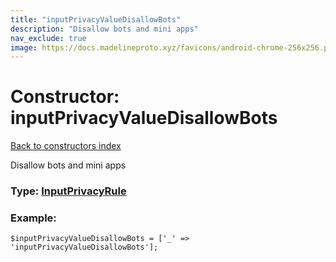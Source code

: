 ```yaml
---
title: "inputPrivacyValueDisallowBots"
description: "Disallow bots and mini apps"
nav_exclude: true
image: https://docs.madelineproto.xyz/favicons/android-chrome-256x256.png
---
```

# Constructor: inputPrivacyValueDisallowBots  
[Back to constructors index](/API_docs/constructors/index.html)



Disallow bots and mini apps




### Type: [InputPrivacyRule](/API_docs/types/InputPrivacyRule.html)


### Example:

```
$inputPrivacyValueDisallowBots = ['_' => 'inputPrivacyValueDisallowBots'];
```  
